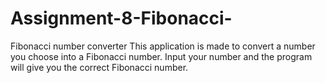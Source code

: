 # Assignment-8-Fibonacci-
Fibonacci number converter
This application is made to convert a number you choose into a Fibonacci number. 
Input your number and the program will give you the correct Fibonacci number. 

